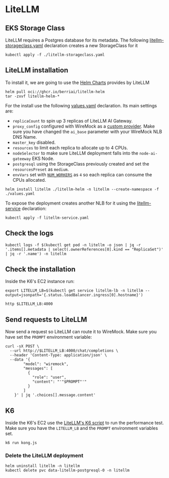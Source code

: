 # LiteLLM


## EKS Storage Class
LiteLLM requires a Postgres database for its metadata. The following [litellm-storageclass.yaml](../litellm/litellm-storageclass.yaml) declaration creates a new StorageClass for it

```
kubectl apply -f ./litellm-storageclass.yaml
```

## LiteLLM installation

To install it, we are going to use the [Helm Charts](https://docs.litellm.ai/docs/proxy/deploy#helm-chart) provides by LiteLLM

```
helm pull oci://ghcr.io/berriai/litellm-helm
tar -zxvf litellm-helm-*
```

For the install use the following [values.yaml](../litellm/values.yaml) declaration. Its main settings are:
* ``replicaCount`` to spin up 3 replicas of LiteLLM AI Gateway.
* ``proxy_config`` configured with WireMock as a [custom provider](https://docs.litellm.ai/docs/providers/custom). Make sure you have changed the ``ai_base`` parameter with your WireMock NLB DNS Name.
* ``master_key`` disabled.
* ``resources`` to limit each replica to allocate up to 4 CPUs.
* ``nodeSelector`` to make sure LiteLLM deployment falls into the ``node-ai-gateeway`` EKS Node.
* ``postgresql`` using the StorageClass previously created and set the ``resourcesPreset`` as ``medium``.
* ``envVars`` set with [``NUM_WORKERS``](https://docs.litellm.ai/docs/proxy/cli#--num_workers) as ``4`` so each replica can consume the CPUs allocated.


```
helm install litellm ./litellm-helm -n litellm --create-namespace -f ./values.yaml
```


To expose the deployment creates another NLB for it using the [litellm-service](../litellm/litellm-service.yaml) declaration:


```
kubectl apply -f litellm-service.yaml
```

## Check the logs

```
kubectl logs -f $(kubectl get pod -n litellm -o json | jq -r '.items[].metadata | select(.ownerReferences[0].kind == "ReplicaSet")' | jq -r '.name') -n litellm
```


## Check the installation

Inside the K6's EC2 instance run:

```
export LITELLM_LB=$(kubectl get service litellm-lb -n litellm --output=jsonpath='{.status.loadBalancer.ingress[0].hostname}')
```

```
http $LITELLM_LB:4000
```


## Send requests to LiteLLM

Now send a request so LiteLLM can route it to WireMock. Make sure you have set the ``PROMPT`` environment variable:


```
curl -sX POST \
  --url http://$LITELLM_LB:4000/chat/completions \
  --header 'Content-Type: application/json' \
  --data '{
        "model": "wiremock",
        "messages": [
          {
            "role": "user",
            "content": "'"$PROMPT"'"
          }
        ]
    }' | jq '.choices[].message.content'
```

## K6

Inside the K6's EC2 use the [LiteLLM's K6 script](../k6/litellm.js) to run the performance test. Make sure you have the ``LITELLM_LB`` and the ``PROMPT`` environment variables set.

```
k6 run kong.js
```



### Delete the LiteLLM deployment

```
helm uninstall litellm -n litellm
kubectl delete pvc data-litellm-postgresql-0 -n litellm
```

